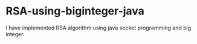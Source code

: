 # RSA-using-biginteger-java
I have implemented RSA algorithm using java socket programming and big integer.
